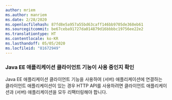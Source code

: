 ```yaml
---
author: mriem
ms.author: manriem
ms.date: 2/28/2020
ms.openlocfilehash: 87fd8e5a957a55bd63caff146bb9705de368eb61
ms.sourcegitcommit: be67ceba91727da014879d16bbbbc19756ee22e2
ms.translationtype: HT
ms.contentlocale: ko-KR
ms.lasthandoff: 05/05/2020
ms.locfileid: "81672949"
---
```

### <a name="determine-whether-the-java-ee-application-client-feature-is-in-use"></a>Java EE 애플리케이션 클라이언트 기능이 사용 중인지 확인

Java EE 애플리케이션 클라이언트 기능을 사용하여 (서버) 애플리케이션에 연결하는 클라이언트 애플리케이션이 있는 경우 HTTP API를 사용하려면 클라이언트 애플리케이션과 (서버) 애플리케이션을 모두 리팩터링해야 합니다.
